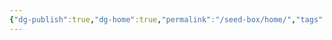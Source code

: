```yaml
---
{"dg-publish":true,"dg-home":true,"permalink":"/seed-box/home/","tags":"gardenEntry","dgPassFrontmatter":true}
---
```

